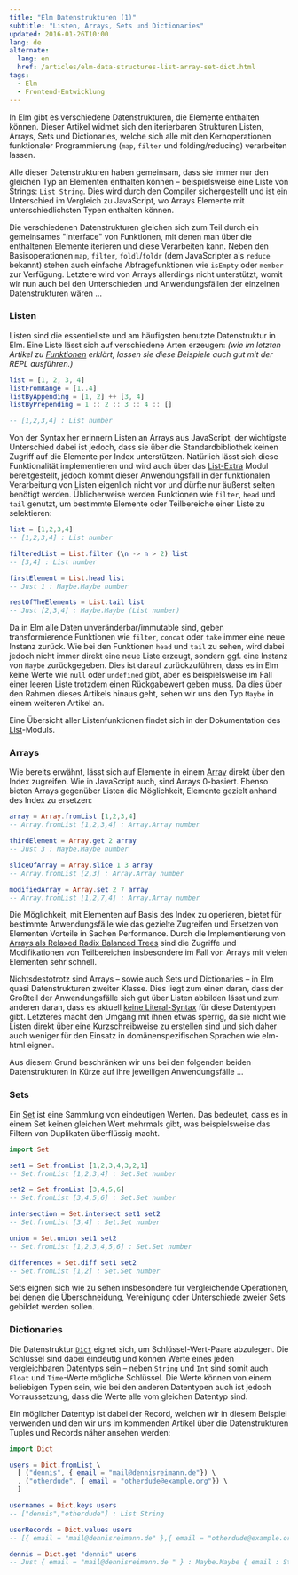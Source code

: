 ```yaml
---
title: "Elm Datenstrukturen (1)"
subtitle: "Listen, Arrays, Sets und Dictionaries"
updated: 2016-01-26T10:00
lang: de
alternate:
  lang: en
  href: /articles/elm-data-structures-list-array-set-dict.html
tags:
  - Elm
  - Frontend-Entwicklung
---
```


In Elm gibt es verschiedene Datenstrukturen, die Elemente enthalten können. Dieser Artikel widmet sich den iterierbaren Strukturen Listen, Arrays, Sets und Dictionaries, welche sich alle mit den Kernoperationen funktionaler Programmierung (`map`, `filter` und folding/reducing) verarbeiten lassen.

<!-- more -->

Alle dieser Datenstrukturen haben gemeinsam, dass sie immer nur den gleichen Typ an Elementen enthalten können – beispielsweise eine Liste von Strings: `List String`. Dies wird durch den Compiler sichergestellt und ist ein Unterschied im Vergleich zu JavaScript, wo Arrays Elemente mit unterschiedlichsten Typen enthalten können.  

Die verschiedenen Datenstrukturen gleichen sich zum Teil durch ein gemeinsames "Interface" von Funktionen, mit denen man über die enthaltenen Elemente iterieren und diese Verarbeiten kann. Neben den Basisoperationen `map`, `filter`, `foldl`/`foldr` (dem JavaScripter als `reduce` bekannt) stehen auch einfache Abfragefunktionen wie `isEmpty` oder `member` zur Verfügung. Letztere wird von Arrays allerdings nicht unterstützt, womit wir nun auch bei den Unterschieden und Anwendungsfällen der einzelnen Datenstrukturen wären …

### Listen

Listen sind die essentiellste und am häufigsten benutzte Datenstruktur in Elm. Eine Liste lässt sich auf verschiedene Arten erzeugen: *(wie im letzten Artikel zu [Funktionen](elm-funktionen.html) erklärt, lassen sie diese Beispiele auch gut mit der REPL ausführen.)*

```elm
list = [1, 2, 3, 4]
listFromRange = [1..4]
listByAppending = [1, 2] ++ [3, 4]
listByPrepending = 1 :: 2 :: 3 :: 4 :: []

-- [1,2,3,4] : List number
```

Von der Syntax her erinnern Listen an Arrays aus JavaScript, der wichtigste Unterschied dabei ist jedoch, dass sie über die Standardbibliothek keinen Zugriff auf die Elemente per Index unterstützen. Natürlich lässt sich diese Funktionalität implementieren und wird auch über das [List-Extra](http://package.elm-lang.org/packages/circuithub/elm-list-extra/3.9.0/List-Extra) Modul bereitgestellt, jedoch kommt dieser Anwendungsfall in der funktionalen Verarbeitung von Listen eigenlich nicht vor und dürfte nur äußerst selten benötigt werden. Üblicherweise werden Funktionen wie `filter`, `head` und `tail` genutzt, um bestimmte Elemente oder Teilbereiche einer Liste zu selektieren:

```elm
list = [1,2,3,4]
-- [1,2,3,4] : List number

filteredList = List.filter (\n -> n > 2) list
-- [3,4] : List number

firstElement = List.head list
-- Just 1 : Maybe.Maybe number

restOfTheElements = List.tail list
-- Just [2,3,4] : Maybe.Maybe (List number)
```

Da in Elm alle Daten unveränderbar/immutable sind, geben transformierende Funktionen wie `filter`, `concat` oder `take` immer eine neue Instanz zurück. Wie bei den Funktionen `head` und `tail` zu sehen, wird dabei jedoch nicht immer direkt eine neue Liste erzeugt, sondern ggf. eine Instanz von `Maybe` zurückgegeben. Dies ist darauf zurückzuführen, dass es in Elm keine Werte wie `null` oder `undefined` gibt, aber es beispielsweise im Fall einer leeren Liste trotzdem einen Rückgabewert geben muss. Da dies über den Rahmen dieses Artikels hinaus geht, sehen wir uns den Typ `Maybe` in einem weiteren Artikel an.

Eine Übersicht aller Listenfunktionen findet sich in der Dokumentation des [List](http://package.elm-lang.org/packages/elm-lang/core/3.0.0/List)-Moduls.

### Arrays

Wie bereits erwähnt, lässt sich auf Elemente in einem [Array](http://package.elm-lang.org/packages/elm-lang/core/3.0.0/Array) direkt über den Index zugreifen. Wie in JavaScript auch, sind Arrays 0-basiert. Ebenso bieten Arrays gegenüber Listen die Möglichkeit, Elemente gezielt anhand des Index zu ersetzen:

```elm
array = Array.fromList [1,2,3,4]
-- Array.fromList [1,2,3,4] : Array.Array number

thirdElement = Array.get 2 array
-- Just 3 : Maybe.Maybe number

sliceOfArray = Array.slice 1 3 array
-- Array.fromList [2,3] : Array.Array number

modifiedArray = Array.set 2 7 array
-- Array.fromList [1,2,7,4] : Array.Array number
```

Die Möglichkeit, mit Elementen auf Basis des Index zu operieren, bietet für bestimmte Anwendungsfälle wie das gezielte Zugreifen und Ersetzen von Elementen Vorteile in Sachen Performance. Durch die Implementierung von [Arrays als Relaxed Radix Balanced Trees](http://elm-lang.org/blog/announce/0.12.1) sind die Zugriffe und Modifikationen von Teilbereichen insbesondere im Fall von Arrays mit vielen Elementen sehr schnell.

Nichtsdestotrotz sind Arrays – sowie auch Sets und Dictionaries – in Elm quasi Datenstrukturen zweiter Klasse. Dies liegt zum einen daran, dass der Großteil der Anwendungsfälle sich gut über Listen abbilden lässt und zum anderen daran, dass es aktuell [keine Literal-Syntax](https://github.com/elm-lang/elm-plans/issues/12) für diese Datentypen gibt. Letzteres macht den Umgang mit ihnen etwas sperrig, da sie nicht wie Listen direkt über eine Kurzschreibweise zu erstellen sind und sich daher auch weniger für den Einsatz in domänenspezifischen Sprachen wie elm-html eignen.

Aus diesem Grund beschränken wir uns bei den folgenden beiden Datenstrukturen in Kürze auf ihre jeweiligen Anwendungsfälle …

### Sets

Ein [Set](http://package.elm-lang.org/packages/elm-lang/core/3.0.0/Set) ist eine Sammlung von eindeutigen Werten. Das bedeutet, dass es in einem Set keinen gleichen Wert mehrmals gibt, was beispielsweise das Filtern von Duplikaten überflüssig macht.

```elm
import Set

set1 = Set.fromList [1,2,3,4,3,2,1]
-- Set.fromList [1,2,3,4] : Set.Set number

set2 = Set.fromList [3,4,5,6]
-- Set.fromList [3,4,5,6] : Set.Set number

intersection = Set.intersect set1 set2
-- Set.fromList [3,4] : Set.Set number

union = Set.union set1 set2
-- Set.fromList [1,2,3,4,5,6] : Set.Set number

differences = Set.diff set1 set2
-- Set.fromList [1,2] : Set.Set number
```

Sets eignen sich wie zu sehen insbesondere für vergleichende Operationen, bei denen die Überschneidung, Vereinigung oder Unterschiede zweier Sets gebildet werden sollen.

### Dictionaries

Die Datenstruktur [`Dict`](http://package.elm-lang.org/packages/elm-lang/core/3.0.0/Dict) eignet sich, um Schlüssel-Wert-Paare abzulegen. Die Schlüssel sind dabei eindeutig und können Werte eines jeden vergleichbaren Datentyps sein – neben `String` und `Int` sind somit auch `Float` und `Time`-Werte mögliche Schlüssel.
Die Werte können von einem beliebigen Typen sein, wie bei den anderen Datentypen auch ist jedoch Vorraussetzung, dass die Werte alle vom gleichen Datentyp sind.

Ein möglicher Datentyp ist dabei der Record, welchen wir in diesem Beispiel verwenden und den wir uns im kommenden Artikel über die Datenstrukturen Tuples und Records näher ansehen werden:

```elm
import Dict

users = Dict.fromList \
  [ ("dennis", { email = "mail@dennisreimann.de"}) \
  , ("otherdude", { email = "otherdude@example.org"}) \
  ]

usernames = Dict.keys users
-- ["dennis","otherdude"] : List String

userRecords = Dict.values users
-- [{ email = "mail@dennisreimann.de" },{ email = "otherdude@example.org" }] : List { email : String }

dennis = Dict.get "dennis" users
-- Just { email = "mail@dennisreimann.de " } : Maybe.Maybe { email : String }
```
